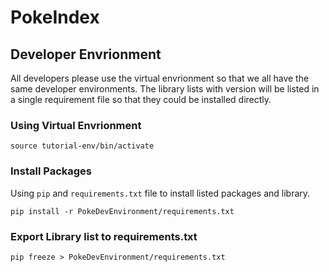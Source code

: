 # PokeIndex

## Developer Envrionment
All developers please use the virtual envrionment so that we all have the same developer environments.
The library lists with version will be listed in a single requirement file so that they could be installed directly.

### Using Virtual Envrionment
`` source tutorial-env/bin/activate ``

### Install Packages
Using `pip` and `requirements.txt` file to install listed packages and library.

```  
pip install -r PokeDevEnvironment/requirements.txt 
```

### Export Library list to requirements.txt
```
pip freeze > PokeDevEnvironment/requirements.txt 
```
